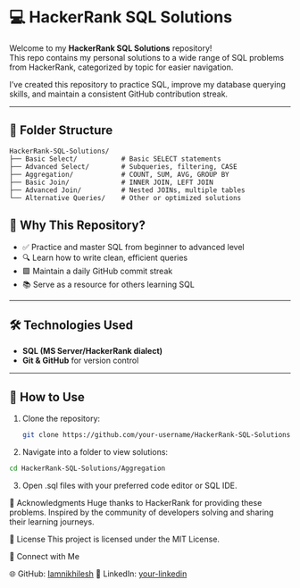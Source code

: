 # 💻 HackerRank SQL Solutions

Welcome to my **HackerRank SQL Solutions** repository!  
This repo contains my personal solutions to a wide range of SQL problems from HackerRank, categorized by topic for easier navigation.

I’ve created this repository to practice SQL, improve my database querying skills, and maintain a consistent GitHub contribution streak.

---

## 📂 Folder Structure

```
HackerRank-SQL-Solutions/
├── Basic Select/           # Basic SELECT statements
├── Advanced Select/        # Subqueries, filtering, CASE
├── Aggregation/            # COUNT, SUM, AVG, GROUP BY
├── Basic Join/             # INNER JOIN, LEFT JOIN
├── Advanced Join/          # Nested JOINs, multiple tables
└── Alternative Queries/    # Other or optimized solutions
```

## 🚀 Why This Repository?

- ✅ Practice and master SQL from beginner to advanced level
- 🔍 Learn how to write clean, efficient queries
- 🟩 Maintain a daily GitHub commit streak
- 📚 Serve as a resource for others learning SQL

---

## 🛠️ Technologies Used

- **SQL (MS Server/HackerRank dialect)**
- **Git & GitHub** for version control

---

## 📝 How to Use

1. Clone the repository:

   ```bash
   git clone https://github.com/your-username/HackerRank-SQL-Solutions.git
   
2. Navigate into a folder to view solutions:

  ```bash
  cd HackerRank-SQL-Solutions/Aggregation
```
3. Open .sql files with your preferred code editor or SQL IDE.

🙌 Acknowledgments
Huge thanks to HackerRank for providing these problems.
Inspired by the community of developers solving and sharing their learning journeys.

📄 License
This project is licensed under the MIT License.

🔗 Connect with Me

🌐 GitHub: [Iamnikhilesh](https://github.com/Iamnikhilesh)
💼 LinkedIn: [your-linkedin](https://www.linkedin.com/in/nikhilesh-anamanla-33b779354/)
